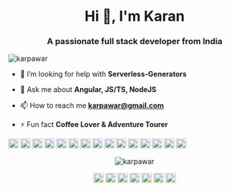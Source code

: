 <h1 align="center">Hi 👋, I'm Karan</h1>
<h3 align="center">A passionate full stack developer from India</h3>
<p align="left"> <img src="https://komarev.com/ghpvc/?username=karpawar" alt="karpawar" /> </p>

- 🤔 I’m looking for help with **Serverless-Generators**

- 💬 Ask me about **Angular, JS/TS, NodeJS**

- 📫 How to reach me **karpawar@gmail.com**

- ⚡ Fun fact **Coffee Lover & Adventure Tourer**

<p align="left"><img src="https://konpa.github.io/devicon/devicon.git/icons/react/react-original-wordmark.svg" alt="react" width="20" height="20"/> <img src="https://konpa.github.io/devicon/devicon.git/icons/angularjs/angularjs-original.svg" alt="angularjs" width="20" height="20"/> <img src="https://konpa.github.io/devicon/devicon.git/icons/amazonwebservices/amazonwebservices-original-wordmark.svg" alt="amazonwebservices" width="20" height="20"/> <img src="https://konpa.github.io/devicon/devicon.git/icons/css3/css3-original-wordmark.svg" alt="css3" width="20" height="20"/> <img src="https://konpa.github.io/devicon/devicon.git/icons/docker/docker-original-wordmark.svg" alt="docker" width="20" height="20"/> <img src="https://konpa.github.io/devicon/devicon.git/icons/html5/html5-original-wordmark.svg" alt="html5" width="20" height="20"/> <img src="https://konpa.github.io/devicon/devicon.git/icons/java/java-original-wordmark.svg" alt="java" width="20" height="20"/> <img src="https://konpa.github.io/devicon/devicon.git/icons/javascript/javascript-original.svg" alt="javascript" width="20" height="20"/> <img src="https://konpa.github.io/devicon/devicon.git/icons/typescript/typescript-original.svg" alt="typescript" width="20" height="20"/> <img src="https://konpa.github.io/devicon/devicon.git/icons/mongodb/mongodb-original-wordmark.svg" alt="mongodb" width="20" height="20"/> <img src="https://konpa.github.io/devicon/devicon.git/icons/mysql/mysql-original-wordmark.svg" alt="mysql" width="20" height="20"/> <img src="https://konpa.github.io/devicon/devicon.git/icons/postgresql/postgresql-original-wordmark.svg" alt="postgresql" width="20" height="20"/> <img src="https://konpa.github.io/devicon/devicon.git/icons/nodejs/nodejs-original-wordmark.svg" alt="nodejs" width="20" height="20"/> <img src="https://konpa.github.io/devicon/devicon.git/icons/python/python-original-wordmark.svg" alt="python" width="20" height="20"/> <img src="https://konpa.github.io/devicon/devicon.git/icons/nginx/nginx-original.svg" alt="nginx" width="20" height="20"/></p><p align="center"> <img src="https://github-readme-stats.vercel.app/api?username=karpawar&show_icons=true" alt="karpawar" /> </p>

<p align="center">
<a href="https://codepen.io/karpawar" target="blank"><img align="center" src="https://cdn.jsdelivr.net/npm/simple-icons@3.0.1/icons/codepen.svg" alt="karpawar" height="20" width="20" /></a>
<a href="https://dev.to/karpawar" target="blank"><img align="center" src="https://cdn.jsdelivr.net/npm/simple-icons@3.0.1/icons/dev-dot-to.svg" alt="karpawar" height="20" width="20" /></a>
<a href="https://twitter.com/karpawar" target="blank"><img align="center" src="https://cdn.jsdelivr.net/npm/simple-icons@3.0.1/icons/twitter.svg" alt="karpawar" height="20" width="20" /></a>
<a href="https://linkedin.com/in/karpawar" target="blank"><img align="center" src="https://cdn.jsdelivr.net/npm/simple-icons@3.0.1/icons/linkedin.svg" alt="karpawar" height="20" width="20" /></a>
<a href="https://stackoverflow.com/karpawar" target="blank"><img align="center" src="https://cdn.jsdelivr.net/npm/simple-icons@3.0.1/icons/stackoverflow.svg" alt="karpawar" height="20" width="20" /></a>
<a href="https://fb.com/karpawar" target="blank"><img align="center" src="https://cdn.jsdelivr.net/npm/simple-icons@3.0.1/icons/facebook.svg" alt="karpawar" height="20" width="20" /></a>
<a href="https://instagram.com/karpawar" target="blank"><img align="center" src="https://cdn.jsdelivr.net/npm/simple-icons@3.0.1/icons/instagram.svg" alt="karpawar" height="20" width="20" /></a>
</p>

